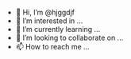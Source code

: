 - 👋 Hi, I’m @hjggdjf
- 👀 I’m interested in ...
- 🌱 I’m currently learning ...
- 💞️ I’m looking to collaborate on ...
- 📫 How to reach me ...

<!---
hjggdjf/hjggdjf is a ✨ special ✨ repository because its `README.md` (this file) appears on your GitHub profile.
You can click the Preview link to take a look at your changes.
--->
